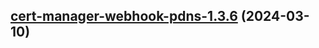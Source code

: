 

## [cert-manager-webhook-pdns-1.3.6](https://github.com/cyr-ius/truenas-charts/compare/cert-manager-webhook-pdns-1.3.5...cert-manager-webhook-pdns-1.3.6) (2024-03-10)

